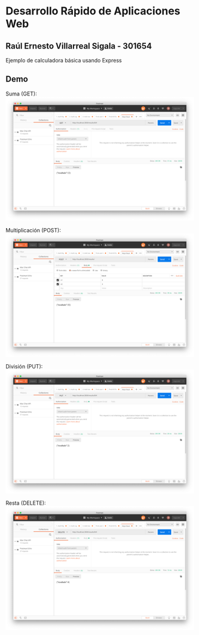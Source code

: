 # Desarrollo Rápido de Aplicaciones Web

## Raúl Ernesto Villarreal Sigala - 301654

Ejemplo de calculadora básica usando Express

## Demo

Suma (GET):
![Alt Text](get.png)

Multiplicación (POST):
![Alt Text](post.png)

División (PUT):
![Alt Text](put.png)

Resta (DELETE):
![Alt Text](delete.png)
